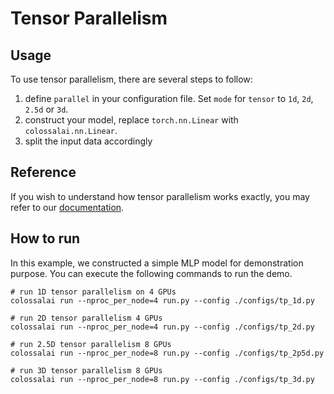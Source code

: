 # Tensor Parallelism

## Usage

To use tensor parallelism, there are several steps to follow:

1. define `parallel` in your configuration file. Set `mode` for `tensor` to `1d`, `2d`, `2.5d` or `3d`.
2. construct your model, replace `torch.nn.Linear` with `colossalai.nn.Linear`.
3. split the input data accordingly

## Reference

If you wish to understand how tensor parallelism works exactly, you may refer to our [documentation](www.colossalai.org).


## How to run

In this example, we constructed a simple MLP model for demonstration purpose. You can execute the following commands to run the demo.

```shell
# run 1D tensor parallelism on 4 GPUs
colossalai run --nproc_per_node=4 run.py --config ./configs/tp_1d.py

# run 2D tensor parallelism 4 GPUs
colossalai run --nproc_per_node=4 run.py --config ./configs/tp_2d.py

# run 2.5D tensor parallelism 8 GPUs
colossalai run --nproc_per_node=8 run.py --config ./configs/tp_2p5d.py

# run 3D tensor parallelism 8 GPUs
colossalai run --nproc_per_node=8 run.py --config ./configs/tp_3d.py
```
